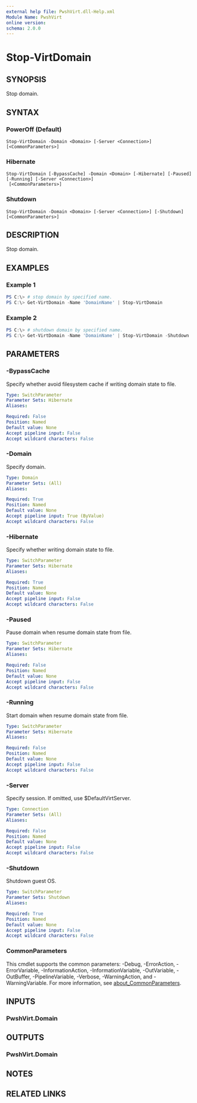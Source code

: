 ```yaml
---
external help file: PwshVirt.dll-Help.xml
Module Name: PwshVirt
online version:
schema: 2.0.0
---
```


# Stop-VirtDomain

## SYNOPSIS
Stop domain.

## SYNTAX

### PowerOff (Default)
```
Stop-VirtDomain -Domain <Domain> [-Server <Connection>] [<CommonParameters>]
```

### Hibernate
```
Stop-VirtDomain [-BypassCache] -Domain <Domain> [-Hibernate] [-Paused] [-Running] [-Server <Connection>]
 [<CommonParameters>]
```

### Shutdown
```
Stop-VirtDomain -Domain <Domain> [-Server <Connection>] [-Shutdown] [<CommonParameters>]
```

## DESCRIPTION
Stop domain.

## EXAMPLES

### Example 1
```powershell
PS C:\> # stop domain by specified name.
PS C:\> Get-VirtDomain -Name 'DomainName' | Stop-VirtDomain
```

### Example 2
```powershell
PS C:\> # shutdown domain by specified name.
PS C:\> Get-VirtDomain -Name 'DomainName' | Stop-VirtDomain -Shutdown
```

## PARAMETERS

### -BypassCache
Specify whether avoid filesystem cache if writing domain state to file.

```yaml
Type: SwitchParameter
Parameter Sets: Hibernate
Aliases:

Required: False
Position: Named
Default value: None
Accept pipeline input: False
Accept wildcard characters: False
```

### -Domain
Specify domain.

```yaml
Type: Domain
Parameter Sets: (All)
Aliases:

Required: True
Position: Named
Default value: None
Accept pipeline input: True (ByValue)
Accept wildcard characters: False
```

### -Hibernate
Specify whether writing domain state to file.

```yaml
Type: SwitchParameter
Parameter Sets: Hibernate
Aliases:

Required: True
Position: Named
Default value: None
Accept pipeline input: False
Accept wildcard characters: False
```

### -Paused
Pause domain when resume domain state from file.

```yaml
Type: SwitchParameter
Parameter Sets: Hibernate
Aliases:

Required: False
Position: Named
Default value: None
Accept pipeline input: False
Accept wildcard characters: False
```

### -Running
Start domain when resume domain state from file.

```yaml
Type: SwitchParameter
Parameter Sets: Hibernate
Aliases:

Required: False
Position: Named
Default value: None
Accept pipeline input: False
Accept wildcard characters: False
```

### -Server
Specify session.
If omitted, use $DefaultVirtServer.

```yaml
Type: Connection
Parameter Sets: (All)
Aliases:

Required: False
Position: Named
Default value: None
Accept pipeline input: False
Accept wildcard characters: False
```

### -Shutdown
Shutdown guest OS.

```yaml
Type: SwitchParameter
Parameter Sets: Shutdown
Aliases:

Required: True
Position: Named
Default value: None
Accept pipeline input: False
Accept wildcard characters: False
```

### CommonParameters
This cmdlet supports the common parameters: -Debug, -ErrorAction, -ErrorVariable, -InformationAction, -InformationVariable, -OutVariable, -OutBuffer, -PipelineVariable, -Verbose, -WarningAction, and -WarningVariable. For more information, see [about_CommonParameters](http://go.microsoft.com/fwlink/?LinkID=113216).

## INPUTS

### PwshVirt.Domain
## OUTPUTS

### PwshVirt.Domain
## NOTES

## RELATED LINKS
